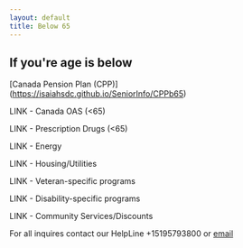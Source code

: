 ```yaml
---
layout: default
title: Below 65
---
```


## If you're age is below

[Canada Pension Plan (CPP)] (https://isaiahsdc.github.io/SeniorInfo/CPPb65)

LINK - Canada OAS (<65)

LINK - Prescription Drugs (<65)

LINK - Energy

LINK - Housing/Utilities

LINK - Veteran-specific programs

LINK - Disability-specific programs

LINK - Community Services/Discounts


For all inquires contact our HelpLine +15195793800 or [email](mailto:info@waterlooregion.org)
